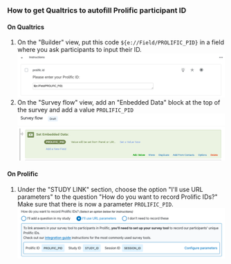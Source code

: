### How to get Qualtrics to autofill Prolific participant ID

#### On Qualtrics
1. On the "Builder" view, put this code `${e://Field/PROLIFIC_PID}` in a field where you ask participants to input their ID.
![](./autofill3.png)
2. On the "Survey flow" view, add an "Enbedded Data" block at the top of the survey and add a value `PROLIFIC_PID`
![](./autofill2.png)

#### On Prolific
1. Under the "STUDY LINK" section, choose the option "I'll use URL parameters" to the question "How do you want to record Prolific IDs?" Make sure that there is now a parameter `PROLIFIC_PID`.
![](./autofull.png)



